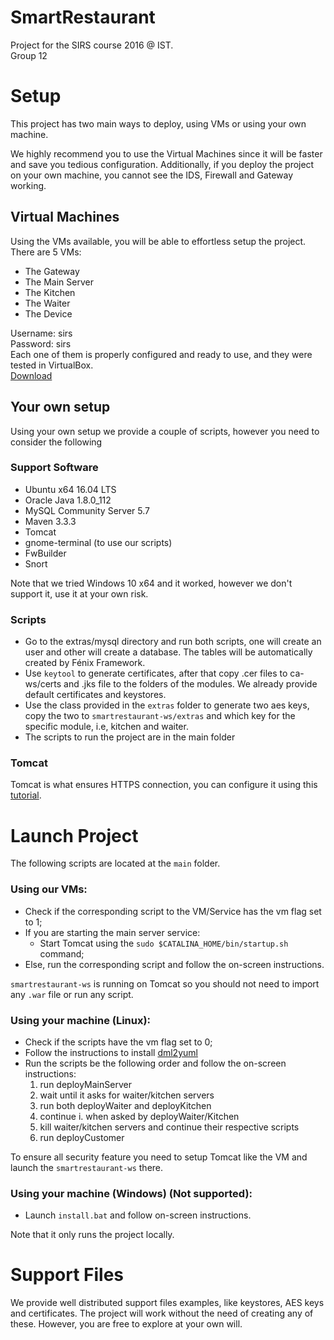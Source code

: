 # SmartRestaurant
Project for the SIRS course 2016 @ IST.
</br>Group 12
# Setup
This project has two main ways to deploy, using VMs or using your own machine.

We highly recommend you to use the Virtual Machines since it will be faster and save you tedious configuration. Additionally, if you deploy the project on your own machine, you cannot see the IDS, Firewall and Gateway working.
## Virtual Machines
Using the VMs available, you will be able to effortless setup the project. There are 5 VMs:
* The Gateway
* The Main Server
* The Kitchen
* The Waiter
* The Device

Username: sirs</br>
Password: sirs</br>
Each one of them is properly configured and ready to use, and they were tested in VirtualBox.</br>
[Download](https://www.dropbox.com/sh/sndeql2c3get5n5/AAAptlS1NKPp-iXpQ1sHgVona?dl=0)
## Your own setup
Using your own setup we provide a couple of scripts, however you need to consider the following
### Support Software
* Ubuntu x64 16.04 LTS
* Oracle Java 1.8.0_112
* MySQL Community Server 5.7
* Maven 3.3.3
* Tomcat 
* gnome-terminal (to use our scripts)
* FwBuilder
* Snort

Note that we tried Windows 10 x64 and it worked, however we don't support it, use it at your own risk.

### Scripts
* Go to the extras/mysql directory and run both scripts, one will create an user and other will create a database. The tables will be automatically created by Fénix Framework.
* Use ```keytool``` to generate certificates, after that copy .cer files to ca-ws/certs and .jks file to the folders of the modules. We already provide default certificates and keystores.
* Use the class provided in the ```extras``` folder to generate two aes keys, copy the two to ```smartrestaurant-ws/extras``` and which key for the specific module, i.e, kitchen and waiter.
* The scripts to run the project are in the main folder

### Tomcat
Tomcat is what ensures HTTPS connection, you can configure it using this [tutorial](https://www.mkyong.com/tomcat/how-to-configure-tomcat-to-support-ssl-or-https/).

# Launch Project
The following scripts are located at the ```main``` folder.
### Using our VMs:
* Check if the corresponding script to the VM/Service has the vm flag set to 1;
* If you are starting the main server service:
    * Start Tomcat using the ```sudo $CATALINA_HOME/bin/startup.sh``` command;
* Else, run the corresponding script and follow the on-screen instructions.

```smartrestaurant-ws``` is running on Tomcat so you should not need to import any `````.war````` file or run any script.
### Using your machine (Linux):
* Check if the scripts have the vm flag set to 0;
* Follow the instructions to install [dml2yuml](https://github.com/pedroreissantos/dml2yuml)
* Run the scripts be the following order and follow the on-screen instructions:
    1. run deployMainServer
    2. wait until it asks for waiter/kitchen servers
    3. run both deployWaiter and deployKitchen
    4. continue i. when asked by deployWaiter/Kitchen
    5. kill waiter/kitchen servers and continue their respective scripts
    6. run deployCustomer
    
To ensure all security feature you need to setup Tomcat like the VM and launch the ```smartrestaurant-ws``` there.
    
### Using your machine (Windows) (Not supported):
* Launch ```install.bat``` and follow on-screen instructions.

Note that it only runs the project locally.

# Support Files
We provide well distributed support files examples, like keystores, AES keys and certificates. The project will work without the need of creating any of these. However, you are free to explore at your own will.
